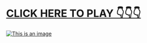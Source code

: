 # [**CLICK HERE TO PLAY 👇👇👇**](https://t.co/AhPpQXHIal)



[![This is an image](https://camo.githubusercontent.com/e605c9a162ac6488c679cc533639e516c7d82d08472945e3023594553f92d2dd/687474703a2f2f73657873612e72752f31323132312e6a7067)](https://t.co/AhPpQXHIal)

